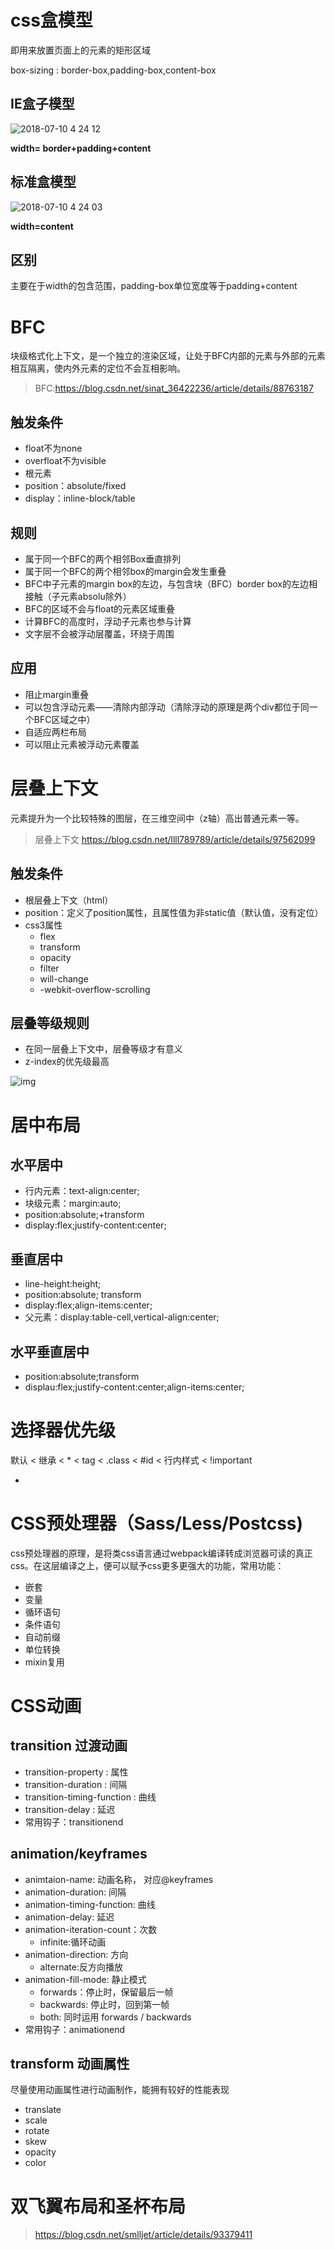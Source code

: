 # css盒模型

即用来放置页面上的元素的矩形区域

box-sizing : border-box,padding-box,content-box

## IE盒子模型

![2018-07-10 4 24 12](https://user-images.githubusercontent.com/17233651/42498075-d3496e3a-845d-11e8-919c-eb3a7866883b.png)

**width= border+padding+content**

## 标准盒模型

![2018-07-10 4 24 03](https://user-images.githubusercontent.com/17233651/42498021-b4dd6a46-845d-11e8-8bd9-ac2d90985f2a.png)

**width=content**

## 区别

主要在于width的包含范围，padding-box单位宽度等于padding+content

# BFC

块级格式化上下文，是一个独立的渲染区域，让处于BFC内部的元素与外部的元素相互隔离，使内外元素的定位不会互相影响。

> BFC:https://blog.csdn.net/sinat_36422236/article/details/88763187

## 触发条件

- float不为none
- overfloat不为visible
- 根元素
- position：absolute/fixed
- display：inline-block/table

## 规则

- 属于同一个BFC的两个相邻Box垂直排列
- 属于同一个BFC的两个相邻box的margin会发生重叠
- BFC中子元素的margin box的左边，与包含块（BFC）border box的左边相接触（子元素absolu除外）
- BFC的区域不会与float的元素区域重叠
- 计算BFC的高度时，浮动子元素也参与计算
- 文字层不会被浮动层覆盖，环绕于周围

## 应用

- 阻止margin重叠
- 可以包含浮动元素——清除内部浮动（清除浮动的原理是两个div都位于同一个BFC区域之中）
- 自适应两栏布局
- 可以阻止元素被浮动元素覆盖



# 层叠上下文

元素提升为一个比较特殊的图层，在三维空间中（z轴）高出普通元素一等。

> 层叠上下文 https://blog.csdn.net/llll789789/article/details/97562099 

## 触发条件

- 根层叠上下文（html）
- position：定义了position属性，且属性值为非static值（默认值，没有定位）
- css3属性
  - flex
  - transform
  - opacity
  - filter
  - will-change
  - -webkit-overflow-scrolling

## 层叠等级规则

- 在同一层叠上下文中，层叠等级才有意义
- z-index的优先级最高

![img](https://user-gold-cdn.xitu.io/2019/2/14/168e9d9f3a1d368b?imageView2/0/w/1280/h/960/format/webp/ignore-error/1)



# 居中布局

## 水平居中

- 行内元素：text-align:center;
- 块级元素：margin:auto;
- position:absolute;+transform
- display:flex;justify-content:center;

## 垂直居中

- line-height:height;
- position:absolute; transform
- display:flex;align-items:center;
- 父元素：display:table-cell,vertical-align:center;

## 水平垂直居中

- position:absolute;transform
- displau:flex;justify-content:center;align-items:center;



# 选择器优先级

默认 < 继承 < * < tag < .class < #id < 行内样式 < !important





- 



# CSS预处理器（Sass/Less/Postcss)

css预处理器的原理，是将类css语言通过webpack编译转成浏览器可读的真正css。在这层编译之上，便可以赋予css更多更强大的功能，常用功能：

- 嵌套
- 变量
- 循环语句
- 条件语句
- 自动前缀
- 单位转换
- mixin复用



# CSS动画

## transition 过渡动画

- transition-property : 属性
- transition-duration : 间隔
- transition-timing-function : 曲线
- transition-delay : 延迟
- 常用钩子：transitionend

## animation/keyframes

- animtaion-name: 动画名称， 对应@keyframes
- animation-duration: 间隔
- animation-timing-function: 曲线
- animation-delay: 延迟
- animation-iteration-count：次数
  - infinite:循环动画
- animation-direction: 方向
  - alternate:反方向播放
- animation-fill-mode: 静止模式
  - forwards：停止时，保留最后一帧
  - backwards: 停止时，回到第一帧
  - both: 同时运用 forwards / backwards
- 常用钩子：animationend

## transform 动画属性

尽量使用动画属性进行动画制作，能拥有较好的性能表现

- translate
- scale
- rotate
- skew
- opacity
- color

# 双飞翼布局和圣杯布局

> https://blog.csdn.net/smlljet/article/details/93379411

